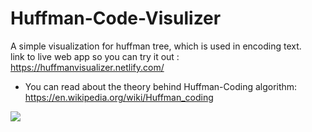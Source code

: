 # Huffman-Code-Visulizer
A simple visualization for huffman tree, which is used in encoding text.
<br>link to live web app so you can try it out : https://huffmanvisualizer.netlify.com/
- You can read about the theory behind Huffman-Coding algorithm: https://en.wikipedia.org/wiki/Huffman_coding

![](Screenshots/Screen1.JPG)
